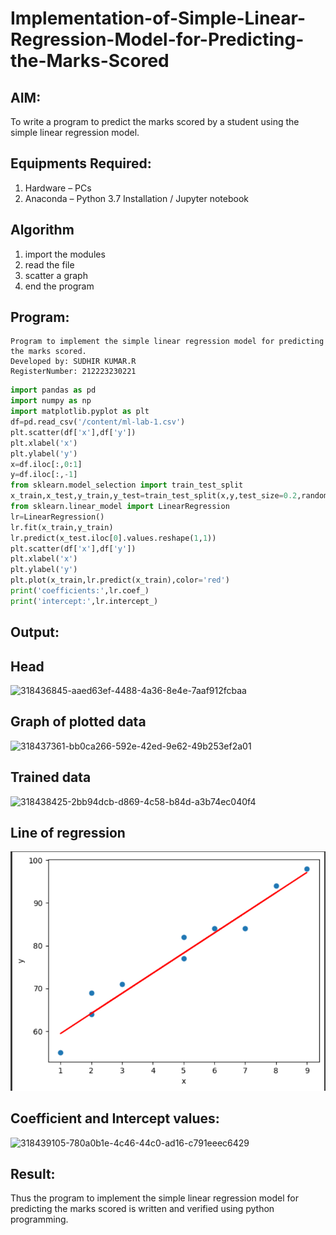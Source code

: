 # Implementation-of-Simple-Linear-Regression-Model-for-Predicting-the-Marks-Scored

## AIM:
To write a program to predict the marks scored by a student using the simple linear regression model.

## Equipments Required:
1. Hardware – PCs
2. Anaconda – Python 3.7 Installation / Jupyter notebook

## Algorithm
1. import the modules
2. read the file
3. scatter a graph 
4. end the program

## Program:
```
Program to implement the simple linear regression model for predicting the marks scored.
Developed by: SUDHIR KUMAR.R 
RegisterNumber: 212223230221
```
```python
import pandas as pd
import numpy as np
import matplotlib.pyplot as plt
df=pd.read_csv('/content/ml-lab-1.csv')
plt.scatter(df['x'],df['y'])
plt.xlabel('x')
plt.ylabel('y')
x=df.iloc[:,0:1]
y=df.iloc[:,-1]
from sklearn.model_selection import train_test_split
x_train,x_test,y_train,y_test=train_test_split(x,y,test_size=0.2,random_state=0)
from sklearn.linear_model import LinearRegression
lr=LinearRegression()
lr.fit(x_train,y_train)
lr.predict(x_test.iloc[0].values.reshape(1,1))
plt.scatter(df['x'],df['y'])
plt.xlabel('x')
plt.ylabel('y')
plt.plot(x_train,lr.predict(x_train),color='red')
print('coefficients:',lr.coef_)
print('intercept:',lr.intercept_)
```

## Output:

## Head

![318436845-aaed63ef-4488-4a36-8e4e-7aaf912fcbaa](https://github.com/Sudhirr5/Implementation-of-Simple-Linear-Regression-Model-for-Predicting-the-Marks-Scored/assets/139332214/7abf04e7-ee6a-4bca-8b2f-aeccd3f6264e)

## Graph of plotted data

![318437361-bb0ca266-592e-42ed-9e62-49b253ef2a01](https://github.com/Sudhirr5/Implementation-of-Simple-Linear-Regression-Model-for-Predicting-the-Marks-Scored/assets/139332214/5a2ea3ec-a11b-4583-9722-4236f16627a4)

## Trained data

![318438425-2bb94dcb-d869-4c58-b84d-a3b74ec040f4](https://github.com/Sudhirr5/Implementation-of-Simple-Linear-Regression-Model-for-Predicting-the-Marks-Scored/assets/139332214/d39a5b90-d5f0-4363-a21e-63979823d093)

## Line of regression

![simple linear regression model for predicting the marks scored](pic.png)

## Coefficient and Intercept values:

![318439105-780a0b1e-4c46-44c0-ad16-c791eeec6429](https://github.com/Sudhirr5/Implementation-of-Simple-Linear-Regression-Model-for-Predicting-the-Marks-Scored/assets/139332214/beb79b5e-ff70-466e-82bc-16b9f4dd85cc)

## Result:
Thus the program to implement the simple linear regression model for predicting the marks scored is written and verified using python programming.
